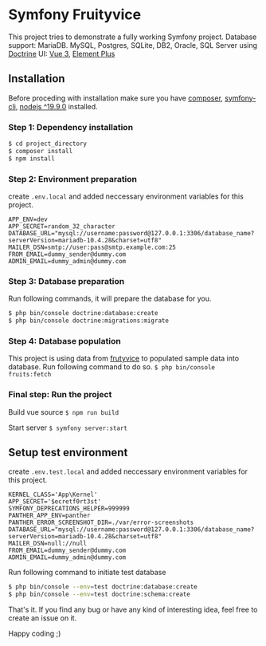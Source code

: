 # Symfony Fruityvice
This project tries to demonstrate a fully working Symfony project.
Database support: MariaDB. MySQL, Postgres, SQLite, DB2, Oracle, SQL Server using [Doctrine](https://www.doctrine-project.org/)
UI: [Vue 3](https://vuejs.org/), [Element Plus](http://element-plus.org/)

## Installation
Before proceding with installation make sure you have [composer](https://getcomposer.org/), [symfony-cli](https://symfony.com/download), [nodejs ^19.9.0](https://github.com/nvm-sh/nvm) installed.

### Step 1: Dependency installation
```bash
$ cd project_directory
$ composer install
$ npm install
```

### Step 2: Environment preparation
create `.env.local` and added neccessary environment variables for this project.
```
APP_ENV=dev
APP_SECRET=random_32_character
DATABASE_URL="mysql://username:password@127.0.0.1:3306/database_name?serverVersion=mariadb-10.4.28&charset=utf8"
MAILER_DSN=smtp://user:pass@smtp.example.com:25
FROM_EMAIL=dummy_sender@dummy.com
ADMIN_EMAIL=dummy_admin@dummy.com
```

### Step 3: Database preparation
Run following commands, it will prepare the database for you.
```bash
$ php bin/console doctrine:database:create
$ php bin/console doctrine:migrations:migrate
```

### Step 4: Database population
This project is using data from [frutyvice](https://fruityvice.com/) to populated sample data into database.
Run following command to do so.
`$ php bin/console fruits:fetch`

### Final step: Run the project
Build vue source
`$ npm run build`

Start server
`$ symfony server:start`

## Setup test environment
create `.env.test.local` and added neccessary environment variables for this project.
```
KERNEL_CLASS='App\Kernel'
APP_SECRET='$ecretf0rt3st'
SYMFONY_DEPRECATIONS_HELPER=999999
PANTHER_APP_ENV=panther
PANTHER_ERROR_SCREENSHOT_DIR=./var/error-screenshots
DATABASE_URL="mysql://username:password@127.0.0.1:3306/database_name?serverVersion=mariadb-10.4.28&charset=utf8"
MAILER_DSN=null://null
FROM_EMAIL=dummy_sender@dummy.com
ADMIN_EMAIL=dummy_admin@dummy.com
```

Run following command to initiate test database
```bash
$ php bin/console --env=test doctrine:database:create
$ php bin/console --env=test doctrine:schema:create
```

That's it. If you find any bug or have any kind of interesting idea, feel free to create an issue on it.

Happy coding ;)
